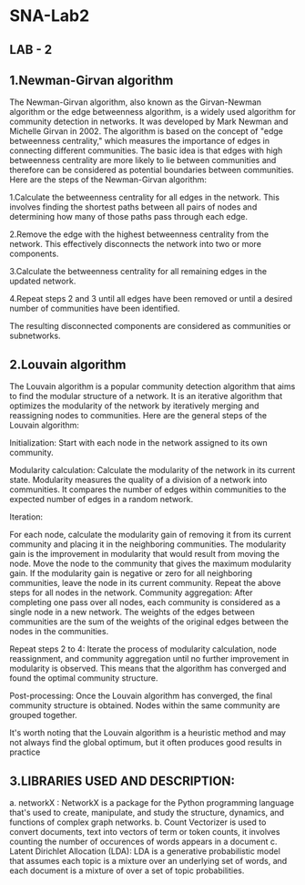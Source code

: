 # SNA-Lab2


## LAB - 2
## 1.Newman-Girvan algorithm


The Newman-Girvan algorithm, also known as the Girvan-Newman algorithm or the edge betweenness algorithm, is a widely used algorithm for community detection in networks. It was developed by Mark Newman and Michelle Girvan in 2002.
The algorithm is based on the concept of "edge betweenness centrality," which measures the importance of edges in connecting different communities. The basic idea is that edges with high betweenness centrality are more likely to lie between communities and therefore can be considered as potential boundaries between communities.
Here are the steps of the Newman-Girvan algorithm:

1.Calculate the betweenness centrality for all edges in the network. This involves finding the shortest paths between all pairs of nodes and determining how many of those paths pass through each edge.

2.Remove the edge with the highest betweenness centrality from the network. This effectively disconnects the network into two or more components.

3.Calculate the betweenness centrality for all remaining edges in the updated network.

4.Repeat steps 2 and 3 until all edges have been removed or until a desired number of communities have been identified.

The resulting disconnected components are considered as communities or subnetworks.
## 2.Louvain algorithm

The Louvain algorithm is a popular community detection algorithm that aims to find the modular structure of a network. It is an iterative algorithm that optimizes the modularity of the network by iteratively merging and reassigning nodes to communities. Here are the general steps of the Louvain algorithm:

Initialization: Start with each node in the network assigned to its own community.

Modularity calculation: Calculate the modularity of the network in its current state. Modularity measures the quality of a division of a network into communities. It compares the number of edges within communities to the expected number of edges in a random network.

Iteration:

For each node, calculate the modularity gain of removing it from its current community and placing it in the neighboring communities. The modularity gain is the improvement in modularity that would result from moving the node.
Move the node to the community that gives the maximum modularity gain. If the modularity gain is negative or zero for all neighboring communities, leave the node in its current community.
Repeat the above steps for all nodes in the network.
Community aggregation: After completing one pass over all nodes, each community is considered as a single node in a new network. The weights of the edges between communities are the sum of the weights of the original edges between the nodes in the communities.

Repeat steps 2 to 4: Iterate the process of modularity calculation, node reassignment, and community aggregation until no further improvement in modularity is observed. This means that the algorithm has converged and found the optimal community structure.

Post-processing: Once the Louvain algorithm has converged, the final community structure is obtained. Nodes within the same community are grouped together.

It's worth noting that the Louvain algorithm is a heuristic method and may not always find the global optimum, but it often produces good results in practice


## 3.LIBRARIES USED AND DESCRIPTION:
a. networkX : NetworkX is a package for the Python programming language that's used to create, manipulate, and study the structure, dynamics, and functions of complex graph networks.
b. Count Vectorizer is used to convert documents, text into vectors of term or token counts, it involves counting the number of occurences of words appears in a document
c. Latent Dirichlet Allocation (LDA): LDA is a generative probabilistic model that assumes each topic is a mixture over an underlying set of words, and each document is a mixture of over a set of topic probabilities.

